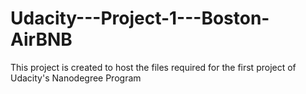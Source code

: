 # Udacity---Project-1---Boston-AirBNB
This project is created to host the files required for the first project of Udacity's Nanodegree Program
